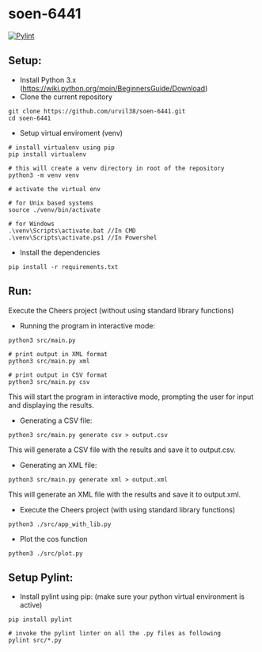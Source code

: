 # soen-6441

[![Pylint](https://github.com/urvil38/soen-6441/actions/workflows/pylint.yaml/badge.svg)](https://github.com/urvil38/soen-6441/actions/workflows/pylint.yaml)

## Setup:

- Install Python 3.x (https://wiki.python.org/moin/BeginnersGuide/Download)
- Clone the current repository

```console
git clone https://github.com/urvil38/soen-6441.git
cd soen-6441
```

- Setup virtual enviroment (venv)

```console
# install virtualenv using pip
pip install virtualenv

# this will create a venv directory in root of the repository
python3 -m venv venv

# activate the virtual env

# for Unix based systems
source ./venv/bin/activate

# for Windows
.\venv\Scripts\activate.bat //In CMD
.\venv\Scripts\activate.ps1 //In Powershel
```

- Install the dependencies

```console
pip install -r requirements.txt
```

## Run:

Execute the Cheers project (without using standard library functions)

-  Running the program in interactive mode:
```console
python3 src/main.py

# print output in XML format
python3 src/main.py xml

# print output in CSV format
python3 src/main.py csv
```
This will start the program in interactive mode, prompting the user for input and displaying the results.

- Generating a CSV file:
```console
python3 src/main.py generate csv > output.csv
```
This will generate a CSV file with the results and save it to output.csv.

- Generating an XML file:
```console
python3 src/main.py generate xml > output.xml
```
This will generate an XML file with the results and save it to output.xml.


- Execute the Cheers project (with using standard library functions)

```console
python3 ./src/app_with_lib.py
```

- Plot the cos function

```console
python3 ./src/plot.py
```

## Setup Pylint:

- Install pylint using pip: (make sure your python virtual environment is active)

```console
pip install pylint

# invoke the pylint linter on all the .py files as following
pylint src/*.py
```

